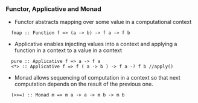 ### Functor, Applicative and Monad
* Functor abstracts mapping over some value in a computational context
```
  fmap :: Function f => (a -> b) -> f a -> f b
```
* Applicative enables injecting values into a context and applying a function in a context to a value in a context
```
  pure :: Applicative f => a -> f a
  <*> :: Applicative f => f ( a -> b ) -> f a -? f b //apply()
```
* Monad allows sequencing of computation in a context so that next computation depends on the result of the previous one.
```flatMap
  (>>=) :: Monad m => m a -> a -> m b -> m b
```
  

